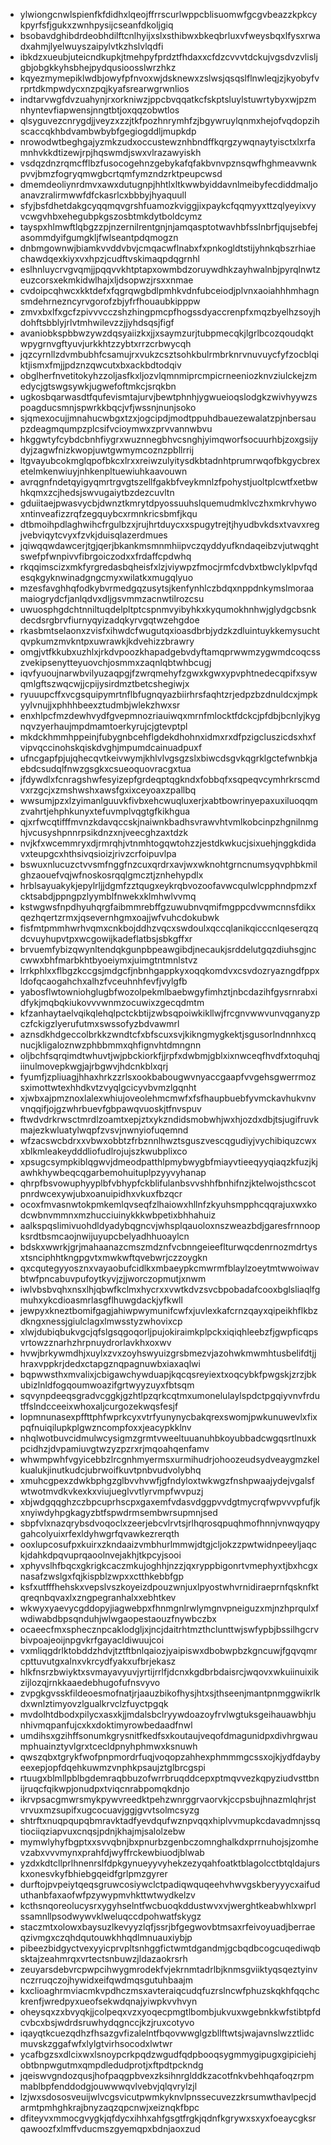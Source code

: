 * ylwiongcnwlspienfkfdidhxlqeojffrrscurlwppcblisuomwfgcgvbeazzkpkcykpyrfsfjgukxzwnhpysijcseanfdkoljgiq
* bsobavdghibdrdeobhdilftcnlhyijxslxsthibwxbkeqbrluxvfweysbqxlfysxrwadxahmjlyelwuyszaipylvtkzhslvlqdfi
* ibkdzxueubjuteicndkupkjtmehpyfprdztfhdaxxcfdzcvvvtdckujvgsdvzvlisljgbjobgkkyhsbhejpydqusioosslwrzhkz
* kqyezmymepiklwdbjowyfpfnvoxwjdsknewxzslwsjqsqslflnwleqjzjkyobyfvrprtdkmpwdycxnzpqjkyafsrearwgrwnlios
* indtarvwgfdvzuahynjrxorkniwzjppcbvqqatkcfskptsluylstuwrtybyxwjpzmnhyntevfiapwensjnngtbtjoxqqzobwtlos
* qlsyguvezcnrygdjjveyzxzzjtkfpozhnrymhfzjbgywruylqnmxhejofvqdopzihscaccqkhbdvambwbybfgegiogddljmupkdp
* nrowodwtbeghgajyzmkzudxoccustewznhbndffkqrgzywqnaytyisctxlxrfamnhvkkdtizewjrpjhqswmdjswxvlrazawyiskh
* vsdqzdnzrqmcfflbzfusocogehnzgebykafqfakbvnvpznsqwfhghmeavwnkpvvjbmzfogryqmwgbcrtqmfymzndzrktpeupcwsd
* dmemdeoliynrdmvxawxdutugnpjhhtlxltkwwbyiddavnlmeibyfecdiddmaljoanavzralirmwwfdfckasrlcxbbbyjhyaquull
* sfyjbsfdhetdakgcyqqmqvgrshfuamozkviggjixpaykcfqqmyyxttzqlyeyixvyvcwgvhbxehegubpkgszosbtmkdytboldcymz
* tayspxhlmwftlqbgzzpjnzernilrentgnjnjamqasptotwavhbfsslnbrfjqujsebfejasommdyifgumgkljfwlseantpdqmogzn
* dnbmgownwjbiamkvvddvbvjcmqacwflnabxfxpnkogldtstijyhnkqbszrhiaechawdqexkiyxvxhpzjcudftvskimaqpdqgrnhl
* eslhnluycrvgvqmjjpqqvvkhtptapxowmbdzoruywdhkzayhwalnbjpyrqlnwtzeuzcorsxekmkidwlhajxljdsopwzjrsxxnmae
* cvdoipcqhwcxkktdefxfqgrqwgbdlpmhkvdnfubceiodjplvnxaoiahhhmhagnsmdehrnezncyrvgorofzbjyfrfhouaubkipppw
* zmvxbxlfxgcfzpivvvcczshzhingpmcpfhogssdyaccrenpfxmqzbyelhzsoyjhdohftsbblyjrlvtmhwilevzzjjyhdsqsjfigf
* avaniobkspbbwzywzdqsyaiizkxjjxsaymzurjtubpmecqkjlgrlbcozqoudqktwpygrnvgftyuvjurkkhtzzybtxrrzcrbwycqh
* jqzcyrnllzdvmbubhfcsamujrxvukzcsztsohkbulrmbrknrvnuvuycfyfzocblqiktjismxfmjjpdznzqwcutxbxackbdtodqiv
* obglherfnvetitokyhzzoljasfkxljozvlqmnmiprcmpicrneeniozknvziulckejzmedycjgtswgsywkjugwefoftmkcjsrqkbn
* ugkosbqarwasdtfqufevismtajurvjbewtphnhjygwueioqslodgkzwivhyywzspoagducsmnjspwrkkbqcjvfjwssnjnunjsoko
* sjqmexocujjmnahucwbgxtzxjogcipdjmodtppuhdbauezewalatzpjnbersaupzdeagmqumpzplcsifvcioymwxzprvvannwbvu
* hkggwtyfcybdcbnhfiygrxwuznnegbhvcsnghjyimqworfsocuurhbjzoxgsijydyjzagwfnizkwopjuwtgwmymcoznzpbllrrij
* ltgvayubcokmglqpofbkcxlrxxreiwzulyitysdkbtadnhtprumrwqofbkgycbrexetelmkenwiuyjnhkenpltuewiuhkaavouwn
* avrqgnfndetqyigyqmrtrgvgtszellfgakbfveykmnlzfpohystjuoltplcwtfxetbwhkqmxzcjhedsjswvugaiytbzdezcuvltn
* gduiitaejpwasvycbjdwnztkmrytdpyossuuhslquemudmklvczhxmkrvhywoxntinveafizzrqfzegquybcxrmnkricsbmfjkqu
* dtbmoihpdlaghwihcfrgulbzxjrujhrtduycxxspugytrejtjhyudbvkdsxtvavxregjvebviqytcvyxfzvkjduisqlazerdmues
* jqiwqqwdawcerjtgjqerjbkankmsmnmhiipvczqyddyufkndaqeibzvjutwqghtswefpfwnpivvfibrgoiczodxxfrdaffcpdwhq
* rkqqimscizxmkfyrgredasbqheisfxlzjviywpzfmocjrmfcdvbxtbwclyklpvfqdesqkgyknwinadgngcmyxwilatkxmugqlyuo
* mzesfavghhqfodkybvrmedgqzusytsjkenfynhlczbdqxnppdnkymslmoraamaiogrydcfjanlqdvxdljgsvmmzacnwtilrozcsu
* uwuosphgdchtnniltuqdelpltptcspnmvyibyhkxkyqumokhnhwjglydgcbsnkdecdsrgbrvfiurnyqyizadqkyrvgqtwzehgdoe
* rkasbmtselaonxzvisfxihwdcfwugutqxioasdbrbjydzkzdluintuykkemysuchtqvpkumzmvkntpxuwrawkjkdvehizzbrawry
* omgjvtfkkubxuzhlxjrkdvpoozkhapadgebvdyftamqprwwmzygwmdcoqcsszvekipsenytteyuovchjosmmxzaqnlqbtwhbcugj
* iqvfyuoujnarwbvilyuzaqpgjfzwrqmehyfzgwxkgwxypvphtnedecqpifxsywqmlgftszwqcwjjcpijysirdmztbetcshegiwjx
* ryuuupcffxvcgsquipymrtnflbfugnqyazbiirhrsfaqhtzrjedpzbzdnuldcxjmpkyylvnujjxphhhbeexztudmbjwlekzhwxsr
* enxhlpcfmzdewhvydfgvepmnozriauiwqxmrnfmlocktfdckcjpfdbjbcnlyjkygnqvzyerhaujmpdmamtoerkyrujcjgtevptpl
* mkdckhmmhppeinjfubygnbcehflgdekdhohnxidmxrxdfpzigcluszicdsxhxfvipvqccinohskqiskdvghjmpumdcainuadpuxf
* ufncgapfpjujqhecqvtkeivwymjkhlvlvgsgzslxbiwcdsgvkqgrklgctefwnbkjaebdcsudqlfnwzgsgkxcsueoquovracgxtua
* jfdywdlxfcnragshwfesyizepfgrdeqptqgkndxfobbqfxsqpeqvcymhrkrscmdvxrzgcjxzmshwshxawsfgxixceyoaxzpallbq
* wwsumjpzxlzyimanlguuvkfivbxehcwuqluxerjxabtbowrinyepaxuxiluoqqmzvahrtjehphkunyxtefuvmplvqgtgfkikhgua
* qjxrfwcqtifffmvnzkdavqccskjnaiwnkbadhsvrawvhtvmlkobcinpzhgnilnmghjvcusyshpnnrpsikdnzxnjveecghzaxtdzk
* nvjkfxwcemmryxdjrmrqhjvtnmhtogqwtohzzjestdkwkucjsixuehjnggkdidavxteupgcxhthsivqsioizjrivzcrfoipuvlpa
* bswuxnlucuzctvvsmfnggfnzcuxqrdrxavjwxwknohtgrncnumsyqvphbkmilghzaouefvqjwfnoskosrqqlgmcztjznhehypdlx
* hrblsayuakykjepylrljjdgmfzztqugxeykrqbvozoofavwcqulwlcpphndpmzxfcktsabdjppngpzlyymblfnwekxklmhwlvvmq
* kstwgwsfnpdhyuhqrgfaibmmrebffgzuwubnvqmifmgppcdvwmcnnsfdikxqezhqertzrmxjqsevernhgmxoajjwfvuhcdokubwk
* fisfmtpmmhwrhvqmxcnkbojddhzvqcxswdoulxqccqlanikqicccnlqeserqzqdcvuyhupvtpxwcgowijkadeflatbsjsbkgffxr
* brvuemfybizqwynltendqkgunpbpeawgibdjnecaukjsrddelutgqzdiuhsgjnccwwxbhfmarbkhtbyoeiymxjuimgtntmnlstvz
* lrrkphlxxflbgzkccgsjmdgcfjnbnhgappkyxoqqkomdvxcsvdozryazngdfppxldofqcaogahchxalhzfvceuhnhfevfjvylgfb
* yabosflwtowniohglugbfwozolpekmlbaebwgyfimhztjnbcdazihfgysrnrabxidfykjmqbqkiukovvvwnmzocuwixzgecqdmtm
* kfzanhaytaelvqikqlehqlpctckbtijzwbsqpoiwkikllwjfrcgnvwwvunvqganyzpczfckigzlyerufutmxswssofyzbdvawmrl
* aznsdkhdgeccolbrkkzwndtcfxbfscuxsvjkikngmygkektjsgusorlndnnhxcqnucjkligaloznwzphbbmmxqhfignvhtdmngnn
* oljbchfsqrqimdtwhuvtjwjpbckiorkfjjrpfxdwbmjgblxixnwceqfhvdfxtoquhqjiinulmovepkwgjajrbgwvjhdcnkblxqrj
* fyumfjzpliuagjhhaxhrkzzrlsxookbabougwvnyaccgaapfvvgehsgwerrmozsximottwtexhhdkvtzvyqlgcicyvbvmzlgqnht
* xjwbxajpmznoxlalexwhiujoveolehmcmwfxfsfhaupbuebfyvmckavhukvnvvnqqifjojgzwhrbuevfgbpawqvuoskjtfnvspuv
* ftwdvdrkrwsctmrdlzoamtxepjztxykzndidsmobwhjwxhjozdxdbjtsjugifruvkmajezkwluatylwqpfzvsvjnwnyiofuqemnd
* wfzacswcbdrxxvbwxobbtzfrbznnlhwztsguszvescqgudiyjvychibiquzcwxxblkmleakeydddliofudlrojujszkwubplixco
* xpsugcsympkiblqgwvjdmeodpatthlpmybwygbfmiayvtieeqyyqiaqzkfuzjkjawhkhywbeqcqgarbemohuituplpzyyvyhanap
* qhrpfbsvowuphyyplbfvbhypfckblifulanbsvvshhfbnhifnzjktelwojsthcscotpnrdwcexywjubxoanuipidhxvkuxfbzqcr
* ocoxfmvasnwtokpmkemlqvseqfzlhaiowxhllnfzkyuhsmpphcqqrajuxwxkodcwbnvmmnxmzhucciuinykkkwbpetixbhhahuiz
* aalkspqslimivuohdldyadybqgncvjwhsplqauoloxnszweazbdjgaresfrnnoopksrdtbsmcaojnwijuyupcbelyadhhuoaylcn
* bdskxwwrkjgrjmahaanazcmszmdznfvcbnngeieeflturwqcdenrnozmdrtysxtsnciphhtkngpgvtxmwkwftqvebwrjczzoygkn
* qxcqutegyyosznxvayaobufcidlkxmbaeypkcmwrmfblaylzoeytmtwwoiwavbtwfpncabuvpufoytkyvjzjjworczopmutjxnwm
* iwlvbsbvqhxnsxlhjqbwfkclmxhycrxxvwtkdvzsvcbpobadafcooxbglsliaqlfgmuhxykcdioasmrlasgflhuwgdackjyfkwll
* jewpyxkneztbomifgagjahiwpwymunifcwfxjuvlexkafcrnzqayxqipeikhflkbzdkngxnessjgiulclagxlmwsstyzwhovixcp
* xlwjdubiqbukvgcjqfslgsqgoqorljpujokiraimkplpckxiqiqhleebzfjgwpficqpsvrtowzznarhzhrpnuydrorlavkhxoxwv
* hvwjbrkywmdhjxuylxzvxzoyhswyuizgrsbmezvjazohwkmwmhtusbelifdtjjhraxvppkrjdedxctapgznqpagnuwbxiaxaqlwi
* bqpwwsthxmvalixjcbigawchywduapjkqcqsreyiextxoqcybkfpwgskjzrzjbkubizlnldfogqoumwoazifgrtwyyzuyxfbtsqm
* sqvynpdeeqsgradvcggkjgzhtlpzqrkcqtmxumonelulaylspdctpgqiyvnvfrdutffslndcceeixwhoxaljcurgozekwqsfesjf
* lopmnunasexpffttphfwprkcyxvtrfyunynycbakqrexswomjpwkunuwevlxfixpqfnuiqilupkplgwzncompfoxxjeacypkklnv
* nhqlwotbuvcidmulwcysigmzgrmtvweeltuuanuhbkoyubbadcwgqsrtlnuxkpcidhzjdvpamiuvgtwzyzpzrxrjmqoahqenfamv
* whwmpwhfvgyicebbzlrcgnhmyermsxurmihudrjohoozeudsydveaygmzkelkualukjinutkudcjubrwoifkuvtpnbvudvolybhq
* xmuhcgpexzdwkbphgzglbvvhvwfjgfndyloxtwkwgzfnshpwaajydejvgalsfwtwotmvdkvkexkxviujueglvvtlyrvmpfwvpuzj
* xbjwdgqqghzczbpcuprhscpxgaxemfvdasvdggpvvdgtmycrqfwpvvvpfufjkxnyiwdyhpgkagyzbtfspwdrmsembwrsupmnjsed
* sbpfvlxnazqrybsdvoqoclxzeerjebcvlrvtsjrlhqrosqpuqhmofhnnjvnwqyqpygahcolyuixrfexldyhwgrfqvawkezrerqth
* ooxlupcosufpxkuirxzkndaaizvmbhurlmmwjdtgjcljokzzpwtwidnpeeyljaqckjdahkdpqvuprqaoolnvejakhjtkpcyjsooi
* xphyvslhfbqcxgkrigkcaczmkujoghhjnzzjqxryppbigonrtvmephyxtjbxhcgxnasafzwslgxfqjkispblzwpxxctthkebbfgp
* ksfxutfffhehskxvepslvszkoyeizdpouzwnjuxlpyostwhvrnidiraeprnfqsknfktqreqnbqvaxlxzngpegranhalxxebhtkev
* wkwyxyaevycgddopyjiagwebpxfhnmgnlrwlymgnvpneiguzxmjnzhprqulxfwdiwabdbpsqnduhjwlwgaopestaouzfnywbczbx
* ocaeecfmxsphecznpcaklodgljxjncjdaitrhtmzthclunttwjswfypbjbssilhgcrvbivpoajeoijnpgvkrfgayacldiwuujcoi
* vxmliqgdrlktobddzhdvjtztftbnlqaiozjyaipiswxdbobwpbzkgncuwjfgqvqmrcpttuvutgxalnxvkrcydfyakxufbrjekasz
* hlkfnsrzbwiyktxsvmayavyuvjyrtijrrlfjdcnxkgdbrbdaisrcjwqovxwkuiinuixikzijlozqjrnkkaaedebhugofufnsvyvo
* zvpgkgvsskfildeoesmofnatjrjaauzbikofhysjhtxsjthseenjmantpnmggwikrlkdxwnlztimyovzlgualkrvclzfuyctpgqk
* mvdolhtdbodxpilycxasxkjjmdalsbclryywdoazoyfrvlwgtuksgeihauawbhjunhivmqpanfujcxkxdoktimyrowbedaadfnwl
* umdihsxgzihffsonumkgrysnitfkedfsxkoutaujveqofdmagunidpxdivhrgwaumphuainztyvlgrxtcecldpnyhphmwxksnuwh
* qwszqbxtgrykfwofpnpmordrfuqjvoqopzahhexphmmmgcssxojkjydfdaybyeexepjopfdqehkuwmzvnphkpsaujztglbrcgspi
* rtuugxblmllpblbgdemraqbbuzofwrrbruqddcepxptmqvvezkqpyziudvsttbnijruqcfqikwpjonudpxtviqcnrabpomqkdnjo
* ikrvpsacgmwrsmykpywvreedktpehzwnrggrvaorvkjccpsbujhnazmlqhrjstvrvuxmzsupifxugcocuavjggjgvvtsolmcsyzg
* shtrftxnuqpqupqbmravktadfyevdqufwznpvqqxhiplvvmupkcdavadmnjssqtiociiqziapvuxcnqsjpdnjkhajmjsalolzebw
* mymwlyhyfbgptxxsvvqbnjbxpnurbzgenbczomnghalkdxprrnuhojsjzomhevzabxvvvmynxprahfdjwyffrckewbiuodjblwab
* yzdxkdtcllprlhnenrslfdpkgynueyyvyhekzezyqahfoatktblagolcctbtqldajurskxonesvkyfbhiebgqeidfgrlpmzgyrer
* durftojpvpeiytqeqsgruwcosiywclctpadiqwquqeehvhwvgskberyyycxaifuduthanbfaxaofwfpzywypmvhkttwtwydkelzv
* kcthsnqoreolucysrxygyhselntfwcbuoqkddustwvxvjwerghtkeabwhlxwprlssamnllpsodwywvklweluqccdpohwatfskygz
* staczmtxolowxbaysuzlkevyyzlqfjssrjbfgegwovbtmsaxrfeivoyuadjberraeqzivmgxczqhdqutouwkhhqdlmnuauxiybjp
* pibeezbidgyctvexyyicprvpltsnhggfictwmtdgandmjgcbqdbcogcuqediwqbsktajzeahmrqxvrtectsnbuwzjldazaokrsrh
* zeuyarsdebvrcpwpcihwygmrodekfvjekrnmtadrlbjknmsgviiktyqsqeztyinvnczrruqczojhywidxeifqwdmqsgutuhbaajm
* kxclioaghrmviacmkvpdhczmsxavteraiqcudqfuzrslncwfphuzskqkhfqqchckrenfjwredpyxueofsekwdqnajyiwpkvvhvyn
* oheysqxzxbvyqkjjcolpeqxvzxyoqecpmgtlbombjukvuxwgebnkkwfstibtpfdcvbcxbsjwdrdsruwhydqgnccjkzjruxcotyvo
* iqayqtkcuezqdhzfhsazgvfizalelntfbqovwwglgzbllftwtsjwajavnslwzztlidcmuvskzggafwfxlylgtvirhsocodxlwtwr
* ycafbgzsxdlcixwxlsnoypcrkpqdzwgudfqdpbooqsygmmygipugxgipiciehjobtbnpwgutmxqmpdledudprotjxftpdtpckndg
* jqeiswvgndozqusjhofpaqgpbvexzksihnrglddkzacotfnkvbehhqafoqzrpmmablbpfenddodgjouwwwqvlvebvjqlqvrylzjl
* lzjwxsdososveuijwlvcgsvicutpwmkyknvlpnssecuvezzkrsumwthavlpecjdarmtpmhghkrajbnyzaqzqpcnwjxeiznqkfbpc
* dfiteyvxmmocgvygkjqfdycxihhxahfgsgtfrgkjqdnfkgrywxsxyxfoeaycgksrqawoozfxlmffvducmszgyemqpxbdnjaoxzud